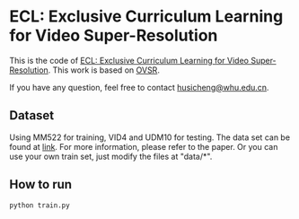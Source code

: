 # ECL: Exclusive Curriculum Learning for Video Super-Resolution
This is the code of [ECL: Exclusive Curriculum Learning for Video Super-Resolution](https://ieeexplore.ieee.org/abstract/document/9859754). This work is based on [OVSR](https://github.com/psychopa4/OVSR).

If you have any question, feel free to contact husicheng@whu.edu.cn.

## Dataset

Using MM522 for training, VID4 and UDM10 for testing. The data set can be found at [link](https://drive.google.com/drive/folders/1xPMYiA0JwtUe9GKiUa4m31XvDPnX7Juu). For more information, please refer to the paper. Or you can use your own train set, just modify the files at "data/*".

## How to run
`python train.py`
